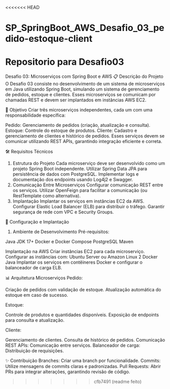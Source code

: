 <<<<<<< HEAD
# SP_SpringBoot_AWS_Desafio_03_pedido-estoque-client
Repositorio para Desafio03
=======
Desafio 03: Microserviços com Spring Boot e AWS
📋 Descrição do Projeto
O Desafio 03 consiste no desenvolvimento de um sistema de microserviços em Java utilizando Spring Boot, simulando um sistema de gerenciamento de pedidos, estoque e clientes. Esses microserviços se comunicam por chamadas REST e devem ser implantados em instâncias AWS EC2.

🎯 Objetivo
Criar três microserviços independentes, cada um com uma responsabilidade específica:

Pedido: Gerenciamento de pedidos (criação, atualização e consulta).
Estoque: Controle do estoque de produtos.
Cliente: Cadastro e gerenciamento de clientes e histórico de pedidos.
Esses serviços devem se comunicar utilizando REST APIs, garantindo integração eficiente e correta.

🛠️ Requisitos Técnicos
1. Estrutura do Projeto
Cada microserviço deve ser desenvolvido como um projeto Spring Boot independente.
Utilizar Spring Data JPA para persistência de dados com PostgreSQL.
Implementar logs e documentação dos endpoints usando Log4j2 e Swagger.
2. Comunicação Entre Microserviços
Configurar comunicação REST entre os serviços.
Utilizar OpenFeign para facilitar a comunicação (ou RestTemplate como alternativa).
3. Implantação
Implantar os serviços em instâncias EC2 da AWS.
Configurar Elastic Load Balancer (ELB) para distribuir o tráfego.
Garantir segurança de rede com VPC e Security Groups.

🚀 Configuração e Implantação
1. Ambiente de Desenvolvimento
Pré-requisitos:

Java JDK 17+
Docker e Docker Compose
PostgreSQL
Maven

Implantação na AWS
Criar instâncias EC2 para cada microserviço.
Configurar as instâncias com:
Ubuntu Server ou Amazon Linux 2
Docker
Java
Implantar os serviços em contêineres Docker e configurar o balanceador de carga ELB.

📊 Arquitetura
Microserviços
Pedido:

Criação de pedidos com validação de estoque.
Atualização automática do estoque em caso de sucesso.

Estoque:

Controle de produtos e quantidades disponíveis.
Exposição de endpoints para consulta e atualização.

Cliente:

Gerenciamento de clientes.
Consulta de histórico de pedidos.
Comunicação
REST APIs: Comunicação entre serviços.
Balanceador de carga: Distribuição de requisições.

✨ Contribuição
Branches:
Criar uma branch por funcionalidade.
Commits:
Utilize mensagens de commits claras e padronizadas.
Pull Requests:
Abrir PRs para integrar alterações, garantindo revisão de código.
>>>>>>> cfb7491 (readme feito)
